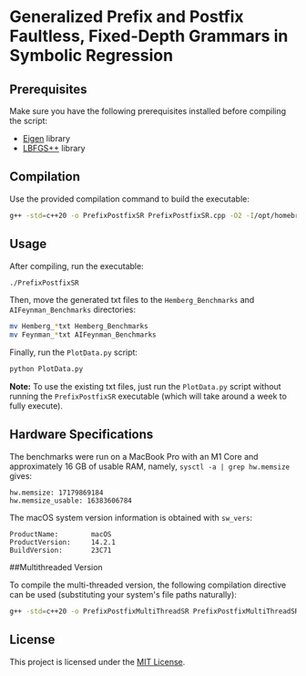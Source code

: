 # Generalized Prefix and Postfix Faultless, Fixed-Depth Grammars in Symbolic Regression


## Prerequisites

Make sure you have the following prerequisites installed before compiling the script:

- [Eigen](https://eigen.tuxfamily.org/dox/GettingStarted.html) library
- [LBFGS++](https://github.com/yixuan/LBFGSpp) library

## Compilation

Use the provided compilation command to build the executable:

```bash
g++ -std=c++20 -o PrefixPostfixSR PrefixPostfixSR.cpp -O2 -I/opt/homebrew/opt/eigen/include/eigen3 -I/Users/username/LBFGSpp -ffast-math -ftree-vectorize
```

## Usage

After compiling, run the executable:

```bash
./PrefixPostfixSR
```

Then, move the generated txt files to the `Hemberg_Benchmarks` and `AIFeynman_Benchmarks` directories:

```bash
mv Hemberg_*txt Hemberg_Benchmarks
mv Feynman_*txt AIFeynman_Benchmarks
```

Finally, run the `PlotData.py` script:

```bash
python PlotData.py
```

**Note:** To use the existing txt files, just run the `PlotData.py` script without running the `PrefixPostfixSR` executable (which will take around a week to fully execute). 

## Hardware Specifications

The benchmarks were run on a MacBook Pro with an M1 Core and approximately 16 GB of usable RAM, namely, `sysctl -a | grep hw.memsize` gives:

```
hw.memsize: 17179869184
hw.memsize_usable: 16383606784
```

The macOS system version information is obtained with `sw_vers`:

```
ProductName:		macOS
ProductVersion:		14.2.1
BuildVersion:		23C71
```

##Multithreaded Version

To compile the multi-threaded version, the following compilation directive can be used (substituting your system's file paths naturally):

```bash
g++ -std=c++20 -o PrefixPostfixMultiThreadSR PrefixPostfixMultiThreadSR.cpp -O2 -I/opt/homebrew/opt/eigen/include/eigen3 -I/Users/edwardfinkelstein/LBFGSpp -ffast-math -ftree-vectorize -L/opt/homebrew/Cellar/boost/1.84.0 -I/opt/homebrew/Cellar/boost/1.84.0/include
```


## License

This project is licensed under the [MIT License](LICENSE).

